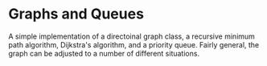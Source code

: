 # Graphs and Queues
A simple implementation of a directoinal graph class, a recursive minimum path algorithm, Dijkstra's algorithm, and a priority queue. Fairly general, the graph can be adjusted to a number of different situations.